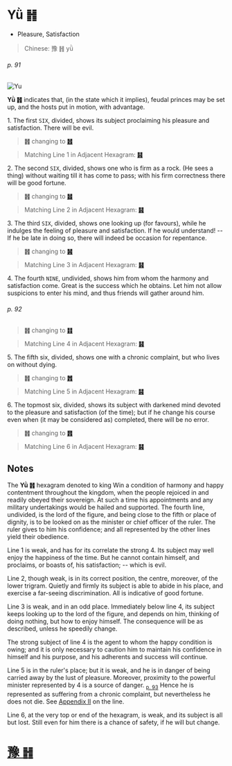 # Yǜ ䷏

* Pleasure, Satisfaction

> Chinese: 豫 ䷏ yǜ

###### p. 91

![Yu](https://88o.io/wp-content/uploads/2018/09/16-e8b1abyu.jpg)

**Yǜ ䷏** indicates that, (in the state which it implies), feudal princes may be set up, and the hosts put in motion, with advantage.

1.<a name="16.1"></a> The first `SIX`, divided, shows its subject proclaiming his pleasure and satisfaction. There will be evil.

> **䷏** changing to [**䷲**](e99c87zhen.md)

> Matching Line 1 in Adjacent Hexagram: [**䷎**](e8b0a6qian.md#15.1)

2.<a name="16.2"></a> The second `SIX`, divided, shows one who is firm as a rock. (He sees a thing) without waiting till it has come to pass; with his firm correctness there will be good fortune.

> **䷏** changing to [**䷧**](e8a7a3xie.md)

> Matching Line 2 in Adjacent Hexagram: [**䷎**](e8b0a6qian.md#15.2)

3.<a name="16.3"></a> The third `SIX`, divided, shows one looking up (for favours), while he indulges the feeling of pleasure and satisfaction. If he would understand! -- If he be late in doing so, there will indeed be occasion for repentance.

> **䷏** changing to [**䷽**](e5b08fe8bf87xiaoguo.md)

> Matching Line 3 in Adjacent Hexagram: [**䷎**](e8b0a6qian.md#15.3)

4.<a name="16.4"></a> The fourth `NINE`, undivided, shows him from whom the harmony and satisfaction come. Great is the success which he obtains. Let him not allow suspicions to enter his mind, and thus friends will gather around him.

###### p. 92

> **䷏** changing to [**䷁**](e59da4kun.md)

> Matching Line 4 in Adjacent Hexagram: [**䷎**](e8b0a6qian.md#15.4)

5.<a name="16.5"></a> The fifth six, divided, shows one with a chronic complaint, but who lives on without dying.

> **䷏** changing to [**䷬**](e89083cui.md)

> Matching Line 5 in Adjacent Hexagram: [**䷎**](e8b0a6qian.md#15.5)

6.<a name="16.6"></a> The topmost six, divided, shows its subject with darkened mind devoted to the pleasure and satisfaction (of the time); but if he change his course even when (it may be considered as) completed, there will be no error.

> **䷏** changing to [**䷢**](e6998bjin.md)

> Matching Line 6 in Adjacent Hexagram: [**䷎**](e8b0a6qian.md#15.6)

## Notes

The **Yǜ ䷏** hexagram denoted to king Win a condition of harmony and happy contentment throughout the kingdom, when the people rejoiced in and readily obeyed their sovereign.
At such a time his appointments and any military undertakings would be hailed and supported.
The fourth line, undivided, is the lord of the figure, and being close to the fifth or place of dignity, is to be looked on as the minister or chief officer of the ruler. The ruler gives to him his confidence; and all represented by the other lines yield their obedience.

Line 1 is weak, and has for its correlate the strong 4. Its subject may well enjoy the happiness of the time. But he cannot contain himself, and proclaims, or boasts of, his satisfaction; -- which is evil.

Line 2, though weak, is in its correct position, the centre, moreover, of the lower trigram. Quietly and firmly its subject is able to abide in his place, and exercise a far-seeing discrimination. All is indicative of good fortune.

Line 3 is weak, and in an odd place. Immediately below line 4, its subject keeps looking up to the lord of the figure, and depends on him, thinking of doing nothing, but how to enjoy himself. The consequence will be as described, unless he speedily change.

The strong subject of line 4 is the agent to whom the happy condition is owing; and it is only necessary to caution him to maintain his confidence in himself and his purpose, and his adherents and success will continue.

Line 5 is in the ruler's place; but it is weak, and he is in danger of being carried away by the lust of pleasure. Moreover, proximity to the powerful minister represented by 4 is a source of danger. <sub>[p. 93](e99a8fsui.md#p-93)</sub> Hence he is represented as suffering from a chronic complaint, but nevertheless he does not die. See [Appendix II](appendix02s1.md#p-288) on the line.

Line 6, at the very top or end of the hexagram, is weak, and its subject is all but lost. Still even for him there is a chance of safety, if he will but change.

# [豫 ䷏](e8b1abyu_cn.md)
